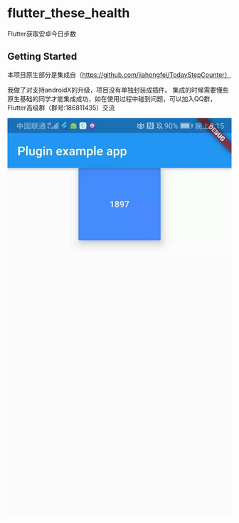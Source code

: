 # flutter_these_health

Flutter获取安卓今日步数

## Getting Started

本项目原生部分是集成自（https://github.com/jiahongfei/TodayStepCounter）

我做了对支持androidX的升级，项目没有单独封装成插件。
集成的时候需要懂些原生基础的同学才能集成成功，如在使用过程中碰到问题，可以加入QQ群，Flutter高级群（群号:186811435）交流


![demo.png](/demo.jpg)
